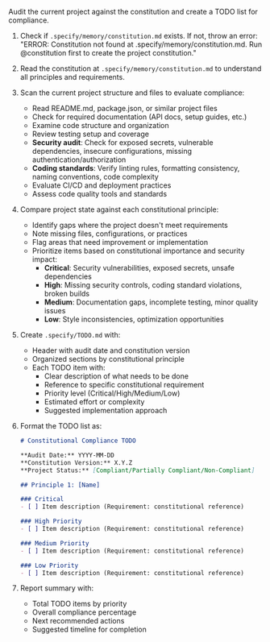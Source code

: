 Audit the current project against the constitution and create a TODO list for compliance.

1. Check if `.specify/memory/constitution.md` exists. If not, throw an error:
   "ERROR: Constitution not found at .specify/memory/constitution.md. Run @constitution first to create the project constitution."

2. Read the constitution at `.specify/memory/constitution.md` to understand all principles and requirements.

3. Scan the current project structure and files to evaluate compliance:
   - Read README.md, package.json, or similar project files
   - Check for required documentation (API docs, setup guides, etc.)
   - Examine code structure and organization
   - Review testing setup and coverage
   - **Security audit**: Check for exposed secrets, vulnerable dependencies, insecure configurations, missing authentication/authorization
   - **Coding standards**: Verify linting rules, formatting consistency, naming conventions, code complexity
   - Evaluate CI/CD and deployment practices
   - Assess code quality tools and standards

4. Compare project state against each constitutional principle:
   - Identify gaps where the project doesn't meet requirements
   - Note missing files, configurations, or practices
   - Flag areas that need improvement or implementation
   - Prioritize items based on constitutional importance and security impact:
     * **Critical**: Security vulnerabilities, exposed secrets, unsafe dependencies
     * **High**: Missing security controls, coding standard violations, broken builds
     * **Medium**: Documentation gaps, incomplete testing, minor quality issues
     * **Low**: Style inconsistencies, optimization opportunities

5. Create `.specify/TODO.md` with:
   - Header with audit date and constitution version
   - Organized sections by constitutional principle
   - Each TODO item with:
     * Clear description of what needs to be done
     * Reference to specific constitutional requirement
     * Priority level (Critical/High/Medium/Low)
     * Estimated effort or complexity
     * Suggested implementation approach

6. Format the TODO list as:
   ```markdown
   # Constitutional Compliance TODO
   
   **Audit Date:** YYYY-MM-DD
   **Constitution Version:** X.Y.Z
   **Project Status:** [Compliant/Partially Compliant/Non-Compliant]
   
   ## Principle 1: [Name]
   
   ### Critical
   - [ ] Item description (Requirement: constitutional reference)
   
   ### High Priority
   - [ ] Item description (Requirement: constitutional reference)
   
   ### Medium Priority  
   - [ ] Item description (Requirement: constitutional reference)
   
   ### Low Priority
   - [ ] Item description (Requirement: constitutional reference)
   ```

7. Report summary with:
   - Total TODO items by priority
   - Overall compliance percentage
   - Next recommended actions
   - Suggested timeline for completion